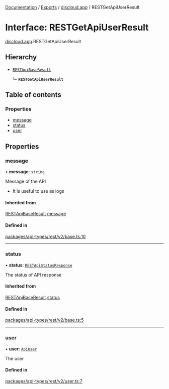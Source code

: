 [Documentation](../README.md) / [Exports](../modules.md) / [discloud.app](../modules/discloud_app.md) / RESTGetApiUserResult

# Interface: RESTGetApiUserResult

[discloud.app](../modules/discloud_app.md).RESTGetApiUserResult

## Hierarchy

- [`RESTApiBaseResult`](discloud_app.RESTApiBaseResult.md)

  ↳ **`RESTGetApiUserResult`**

## Table of contents

### Properties

- [message](discloud_app.RESTGetApiUserResult.md#message)
- [status](discloud_app.RESTGetApiUserResult.md#status)
- [user](discloud_app.RESTGetApiUserResult.md#user)

## Properties

### message

• **message**: `string`

Message of the API
- It is useful to use as logs

#### Inherited from

[RESTApiBaseResult](discloud_app.RESTApiBaseResult.md).[message](discloud_app.RESTApiBaseResult.md#message)

#### Defined in

[packages/api-types/rest/v2/base.ts:10](https://github.com/discloud/discloud.app/blob/99d4db4/packages/api-types/rest/v2/base.ts#L10)

___

### status

• **status**: [`RESTApiStatusResponse`](../modules/discloud_app.md#restapistatusresponse)

The status of API response

#### Inherited from

[RESTApiBaseResult](discloud_app.RESTApiBaseResult.md).[status](discloud_app.RESTApiBaseResult.md#status)

#### Defined in

[packages/api-types/rest/v2/base.ts:5](https://github.com/discloud/discloud.app/blob/99d4db4/packages/api-types/rest/v2/base.ts#L5)

___

### user

• **user**: [`ApiUser`](discloud_app.ApiUser.md)

The user

#### Defined in

[packages/api-types/rest/v2/user.ts:7](https://github.com/discloud/discloud.app/blob/99d4db4/packages/api-types/rest/v2/user.ts#L7)
